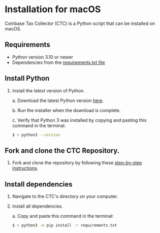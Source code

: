 # Installation for macOS 

Coinbase Tax Collector (CTC) is a Python script that can be installed on macOS.

## Requirements

* Python version 3.10 or newer
* Dependencies from the [requirements.txt file](https://github.com/ydeleon6/coinbase-tax-collector/blob/main/requirements.txt)

## Install Python

1. Install the latest version of Python.

    a. Download the latest Python version [here](https://www.python.org/downloads/).

    b. Run the installer when the download is complete.

    c. Verify that Python 3 was installed by copying and pasting this command in the terminal:

    ```sh
    $ > python3 --version
    ```

## Fork and clone the CTC Repository.

1. Fork and clone the repository by following these [step-by-step instructions](https://docs.github.com/en/get-started/quickstart/fork-a-repo#forking-a-repository).

## Install dependencies

1. Navigate to the CTC's directory on your computer. 

2. Install all dependencies.

    a. Copy and paste this command in the terminal:

    ```sh
    $ > python3 -m pip install -r requirements.txt
    ```
